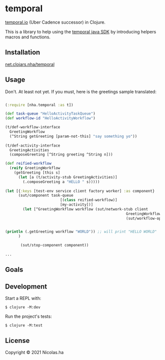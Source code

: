 # temporal

[temporal.io](http://temporal.io/) (Uber Cadence successor) in Clojure.

This is a library to help using the [temporal java SDK](https://github.com/temporalio/sdk-java) by introducing helpers macros and functions.

## Installation

[net.clojars.nha/temporal](https://clojars.org/nha/temporal)

## Usage

Don't. At least not yet.
If you must, here is the greetings sample translated:

```clojure

(:require [nha.temporal :as t])

(def task-queue "HelloActivityTaskQueue")
(def workflow-id "HelloActivityWorkflow")

(t/def-workflow-interface
  GreetingWorkflow
  (^String getGreeting [param-not-this] "say something yo"))
  
(t/def-activity-interface
  GreetingActivities
  (composeGreeting [^String greeting ^String n]))

(def reified-workflow
  (reify GreetingWorkflow
    (getGreeting [this s]
      (let [a (t/activity-stub GreetingActivities)]
        (.composeGreeting a "HELLO " s)))))
        
(let [{:keys [test-env service client factory worker] :as component}
      (sut/component task-queue
                         [(class reified-workflow)]
                         [my-activity])]
        (let [^GreetingWorkflow workflow (sut/network-stub client
                                                       GreetingWorkflow
                                                       (sut/workflow-options task-queue workflow-id))]


(println (.getGreeting workflow "WORLD")) ;; will print "HELLO WORLD"
      )                 
                         
       (sut/stop-component component))
        
...
```


## Goals




## Development

Start a REPL with:

    $ clojure -M:dev

Run the project's tests:

    $ clojure -M:test

## License

Copyright © 2021 Nicolas.ha
